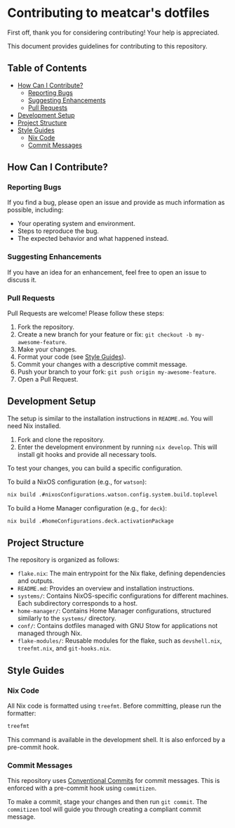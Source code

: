 # Contributing to meatcar's dotfiles

First off, thank you for considering contributing! Your help is appreciated.

This document provides guidelines for contributing to this repository.

## Table of Contents
- [How Can I Contribute?](#how-can-i-contribute)
  - [Reporting Bugs](#reporting-bugs)
  - [Suggesting Enhancements](#suggesting-enhancements)
  - [Pull Requests](#pull-requests)
- [Development Setup](#development-setup)
- [Project Structure](#project-structure)
- [Style Guides](#style-guides)
  - [Nix Code](#nix-code)
  - [Commit Messages](#commit-messages)

## How Can I Contribute?

### Reporting Bugs

If you find a bug, please open an issue and provide as much information as possible, including:
- Your operating system and environment.
- Steps to reproduce the bug.
- The expected behavior and what happened instead.

### Suggesting Enhancements

If you have an idea for an enhancement, feel free to open an issue to discuss it.

### Pull Requests

Pull Requests are welcome! Please follow these steps:
1. Fork the repository.
2. Create a new branch for your feature or fix: `git checkout -b my-awesome-feature`.
3. Make your changes.
4. Format your code (see [Style Guides](#style-guides)).
5. Commit your changes with a descriptive commit message.
6. Push your branch to your fork: `git push origin my-awesome-feature`.
7. Open a Pull Request.

## Development Setup

The setup is similar to the installation instructions in `README.md`. You will need Nix installed.

1. Fork and clone the repository.
2. Enter the development environment by running `nix develop`. This will install git hooks and provide all necessary tools.

To test your changes, you can build a specific configuration.

To build a NixOS configuration (e.g., for `watson`):
```bash
nix build .#nixosConfigurations.watson.config.system.build.toplevel
```

To build a Home Manager configuration (e.g., for `deck`):
```bash
nix build .#homeConfigurations.deck.activationPackage
```

## Project Structure

The repository is organized as follows:

- `flake.nix`: The main entrypoint for the Nix flake, defining dependencies and outputs.
- `README.md`: Provides an overview and installation instructions.
- `systems/`: Contains NixOS-specific configurations for different machines. Each subdirectory corresponds to a host.
- `home-manager/`: Contains Home Manager configurations, structured similarly to the `systems/` directory.
- `conf/`: Contains dotfiles managed with GNU Stow for applications not managed through Nix.
- `flake-modules/`: Reusable modules for the flake, such as `devshell.nix`, `treefmt.nix`, and `git-hooks.nix`.

## Style Guides

### Nix Code

All Nix code is formatted using `treefmt`. Before committing, please run the formatter:

```bash
treefmt
```

This command is available in the development shell. It is also enforced by a pre-commit hook.

### Commit Messages

This repository uses [Conventional Commits](https://www.conventionalcommits.org/) for commit messages. This is enforced with a pre-commit hook using `commitizen`.

To make a commit, stage your changes and then run `git commit`. The `commitizen` tool will guide you through creating a compliant commit message.
